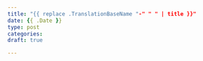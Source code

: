 ```yaml
---
title: "{{ replace .TranslationBaseName "-" " " | title }}"
date: {{ .Date }}
type: post
categories:
draft: true

---
```

